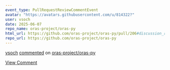```yaml
---
event_type: PullRequestReviewCommentEvent
avatar: "https://avatars.githubusercontent.com/u/814322?"
user: vsoch
date: 2025-06-07
repo_name: oras-project/oras-py
html_url: https://github.com/oras-project/oras-py/pull/206#discussion_r2134166624
repo_url: https://github.com/oras-project/oras-py
---
```


<a href='https://github.com/vsoch' target='_blank'>vsoch</a> <a href='https://github.com/oras-project/oras-py/pull/206#discussion_r2134166624' target='_blank'>commented</a> on <a href='https://github.com/oras-project/oras-py' target='_blank'>oras-project/oras-py</a>

<a href='https://github.com/oras-project/oras-py/pull/206#discussion_r2134166624' target='_blank'>View Comment</a>